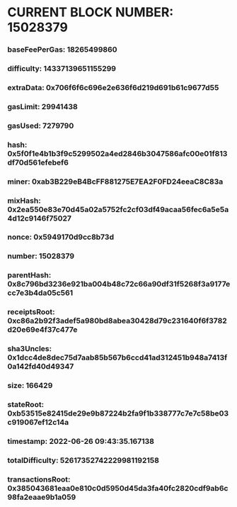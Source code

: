 # CURRENT BLOCK NUMBER: 15028379

### baseFeePerGas: 18265499860
### difficulty: 14337139651155299
### extraData: 0x706f6f6c696e2e636f6d219d691b61c9677d55
### gasLimit: 29941438
### gasUsed: 7279790
### hash: 0x5f0f1e4b1b3f9c5299502a4ed2846b3047586afc00e01f813df70d561efebef6
### miner: 0xab3B229eB4BcFF881275E7EA2F0FD24eeaC8C83a
### mixHash: 0x2ea550e83e70d45a02a5752fc2cf03df49acaa56fec6a5e5a4d12c9146f75027
### nonce: 0x5949170d9cc8b73d
### number: 15028379
### parentHash: 0x8c796bd3236e921ba004b48c72c66a90df31f5268f3a9177ecc7e3b4da05c561
### receiptsRoot: 0xc86a2b92f3adef5a980bd8abea30428d79c231640f6f3782d20e69e4f37c477e
### sha3Uncles: 0x1dcc4de8dec75d7aab85b567b6ccd41ad312451b948a7413f0a142fd40d49347
### size: 166429
### stateRoot: 0xb53515e82415de29e9b87224b2fa9f1b338777c7e7c58be03c919067ef12c14a
### timestamp: 2022-06-26 09:43:35.167138
### totalDifficulty: 52617352742229981192158
### transactionsRoot: 0x385043681eaa0e810c0d5950d45da3fa40fc2820cdf9ab6c98fa2eaae9b1a059
